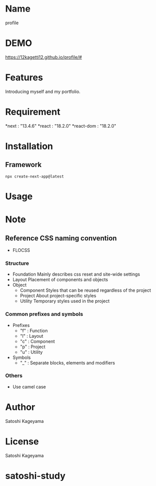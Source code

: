 # Name
profile

# DEMO
https://12kagetti12.github.io/profile/#

# Features
Introducing myself and my portfolio.

# Requirement
*next : "13.4.6"
*react : "18.2.0"
*react-dom : "18.2.0"

# Installation
## Framework
```
npx create-next-app@latest
```

# Usage

# Note
## Reference CSS naming convention
* FLOCSS
### Structure
* Foundation
    Mainly describes css reset and site-wide settings
* Layout
    Placement of components and objects
* Object
  * Component
      Styles that can be reused regardless of the project
  * Project
      About project-specific styles
  * Utility
      Temporary styles used in the project
### Common prefixes and symbols
* Prefixes
  * "f" : Function
  * "l" : Layout
  * "c" : Component
  * "p" : Project
  * "u" : Utility
* Symbols
  * "_" : Separate blocks, elements and modifiers
### Others
* Use camel case 

# Author
Satoshi Kageyama

# License
Satoshi Kageyama

# satoshi-study
